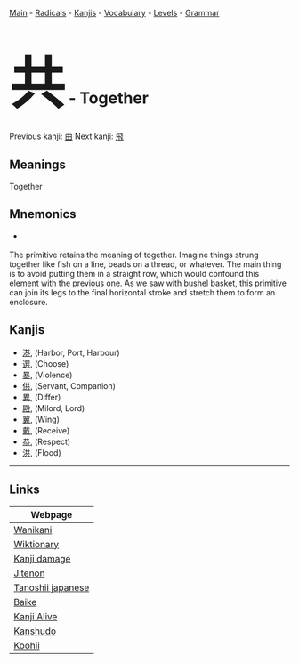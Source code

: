 <style> bigfont {font-size: 100px}</style>
[Main](../README.md) -
[Radicals](../radicals.md) -
[Kanjis](../kanjis.md) -
[Vocabulary](../vocabulary.md) -
[Levels](../levels.md) -
[Grammar](../grammar.md)
# <bigfont> 共</bigfont> - Together 

Previous kanji: [由](由.md) Next kanji: [飛](飛.md) 

## Meanings
 Together
## Mnemonics
 * <div>
<div>
<div>
<div>
<div>The primitive retains the meaning of <span style=font-style: italic;>together. Imagine things <span style=font-style: italic;>strung together like fish on a line, beads on a
thread, or whatever. The main thing is to avoid putting them in a straight row, which would confound this
element with the previous one. As we saw with <span style=font-style: italic;>bushel basket, this primitive can join its legs to the final
horizontal stroke and stretch them to form an enclosure.&nbsp;</div>
</div>
</div>
</div></div>


## Kanjis
 * [港](../kanjis/港.md), (Harbor, Port, Harbour)
* [選](../kanjis/選.md), (Choose)
* [暴](../kanjis/暴.md), (Violence)
* [供](../kanjis/供.md), (Servant, Companion)
* [異](../kanjis/異.md), (Differ)
* [殿](../kanjis/殿.md), (Milord, Lord)
* [翼](../kanjis/翼.md), (Wing)
* [戴](../kanjis/戴.md), (Receive)
* [恭](../kanjis/恭.md), (Respect)
* [洪](../kanjis/洪.md), (Flood)



---

## Links 

| Webpage |
| --- |
| [Wanikani          ](https://www.wanikani.com/kanji/共) |
| [Wiktionary        ](https://en.wiktionary.org/wiki/共) |
| [Kanji damage      ](http://www.kanjidamage.com/kanji/search?utf8=✓&q=共) |
| [Jitenon           ](https://jitenon.com/kanji/共) |
| [Tanoshii japanese ](https://www.tanoshiijapanese.com/dictionary/kanji.cfm?k=共) |
| [Baike             ](https://baike.baidu.com/item/共) |
| [Kanji Alive       ](https://app.kanjialive.com/共) |
| [Kanshudo          ](https://www.kanshudo.com/searchmn?q=共) |
| [Koohii            ](https://kanji.koohii.com/study/kanji/共) |
